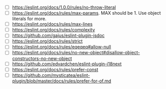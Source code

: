- [ ] https://eslint.org/docs/1.0.0/rules/no-throw-literal
- [ ] https://eslint.org/docs/rules/max-params. MAX should be 1. Use object literals for more.
- [ ] https://eslint.org/docs/rules/max-lines
- [ ] https://eslint.org/docs/rules/complexity
- [ ] https://github.com/gajus/eslint-plugin-jsdoc
- [ ] https://eslint.org/docs/rules/strict
- [ ] https://eslint.org/docs/rules/eqeqeq#allow-null
- [ ] https://eslint.org/docs/rules/no-new-object#disallow-object-constructors-no-new-object
- [ ] https://github.com/edvardchen/eslint-plugin-i18next
- [ ] https://eslint.org/docs/rules/prefer-const
- [ ] https://github.com/mysticatea/eslint-plugin/blob/master/docs/rules/prefer-for-of.md
